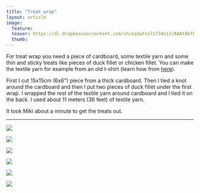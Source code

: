 ```yaml
---
title: "Treat wrap"
layout: article
image:
  feature:
  teaser: https://dl.dropboxusercontent.com/sh/ea1wtnz7z734o12/AAAt8bfDFv0lc1KPZj0CIwVSa/aktivointi/herkkuwrappi/DSC55799-245px.jpg
  thumb:
---
```


For treat wrap you need a piece of cardboard, some textile yarn and some thin and sticky treats like pieces of duck fillet or chicken fillet. You can make the textile yarn for example from an old t-shirt (learn how from [here](/en/activation/textile-ball/)).

First I cut 15x15cm (6x6") piece from a thick cardboard. Then I tied a knot around the cardboard and then I put two pieces of duck fillet under the first wrap. I wrapped the rest of the textile yarn around cardboard and I tied it on the back. I used about 11 meters (36 feet) of textile yarn.

It took Miki about a minute to get the treats out.

---

[![](https://dl.dropboxusercontent.com/sh/ea1wtnz7z734o12/AAAjyrojP_oXva_JyZxotMILa/aktivointi/herkkuwrappi/DSC55791-800px.jpg)](https://dl.dropboxusercontent.com/sh/ea1wtnz7z734o12/AAAOfkISr4KZEWz8jJUlTucCa/aktivointi/herkkuwrappi/DSC55791.jpg)

[![](https://dl.dropboxusercontent.com/sh/ea1wtnz7z734o12/AACky7Xqr9_hKPbpHPim9s0oa/aktivointi/herkkuwrappi/DSC55799-800px.jpg)](https://dl.dropboxusercontent.com/sh/ea1wtnz7z734o12/AACUuHIXFj7SBBeEQqP_p7gqa/aktivointi/herkkuwrappi/DSC55799.jpg)

[![](https://dl.dropboxusercontent.com/sh/ea1wtnz7z734o12/AAArAhkE4bi_wfe8FF60yJJRa/aktivointi/herkkuwrappi/DSC55844-800px.jpg)](https://dl.dropboxusercontent.com/sh/ea1wtnz7z734o12/AADesYMq5GN67NVeFnkrxs1pa/aktivointi/herkkuwrappi/DSC55844.jpg)

[![](https://dl.dropboxusercontent.com/sh/ea1wtnz7z734o12/AACjl0VrzaNOBSgcAdbjKFQ9a/aktivointi/herkkuwrappi/DSC55864-800px.jpg)](https://dl.dropboxusercontent.com/sh/ea1wtnz7z734o12/AABG98fakMR0-HdolPpJTp5la/aktivointi/herkkuwrappi/DSC55864.jpg)

[![](https://dl.dropboxusercontent.com/sh/ea1wtnz7z734o12/AADLlFGbT3yAL-wnTbjqOEkOa/aktivointi/herkkuwrappi/DSC55871-800px.jpg)](https://dl.dropboxusercontent.com/sh/ea1wtnz7z734o12/AAAuxoHtluoBLfBOme9qqSJda/aktivointi/herkkuwrappi/DSC55871.jpg)

[![](https://dl.dropboxusercontent.com/sh/ea1wtnz7z734o12/AAA5mvcWWbMNjZWnlJZdL7ISa/aktivointi/herkkuwrappi/DSC55779-800px.jpg)](https://dl.dropboxusercontent.com/sh/ea1wtnz7z734o12/AAAAecPJgAQ0HBljoPIWXIXKa/aktivointi/herkkuwrappi/DSC55779.jpg)
